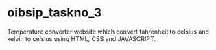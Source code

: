 # oibsip_taskno_3
Temperature  converter website which convert fahrenheit to celsius and kelvin to celsius  using HTML, CSS and JAVASCRIPT.
